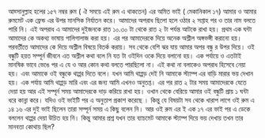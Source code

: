 আহ্সানুল্লাহ হলের ১৫৭ নম্বর রুম ( ঐ সময়ে এই রুম এ থাকতেন) এর অমিত ভাই ( মেকানিকাল ১৭) আমার ও আমার রুমমেট এক ফ্রেন্ড এর উপর মানসিক নির্যাতন করে।
আমাদের অপরাধ ছিলো হলে ওঠার ২ সপ্তাহ পর ও তার নাম বলতে পারি নি। এই অপরাধ এ আমাদের দুইজনকে রাত ১০.৩০ টা থেকে রাত ২ টা পর্যন্ত আটকে রাখা হয়। প্রথম এক ঘন্টা আমাদের কে অকথ্য ভাষায় গালিগালাজ করা হয়। এর পর আমাদেরকে দিয়ে অনেক অশ্লীল অঙ্গভঙ্গী করানো হয়। পরবর্তীতে আমাদের কে দিয়ে অশ্লীল বিষয়ে বিতর্ক করায়। সব থেকে বেশি ঝর যায় আমার অপর বন্ধু র উপর দিয়ে। ওই বন্ধুটি হয়ত সম্পূর্ন জীবনে এত অশ্লীল কথা বলে নি যত টা ওইদিন ওকে দিয়ে বলানো হয়। এক পর্যায়ে ও এতটাই মানষিক ভাবে ভেঙে পর এ যে ও আর কোন কথা বলতে পারছিলো না। এই কথা না বলাকেও অপরাধ হিসেবে নেয়া হয়। এবং আমাকে ওই বন্ধুকে থাপ্পর দিতে বলে। যখন আমি থাপ্পড় দেই নি আমাকে স্ট্যাম্প এর বাড়ি মারার ভয় দেখান হয়। এক পর্যায় আমি থাপ্পড় মারি এবং এর জন্য আমি এখনও অনুতপ্ত। এর পর রাত ২ টার সময় আমাদেরকে যেতে দেয়া হয় আর এই সম্পূর্ন সময় আমাদেরকে দাড় করিয়ে রাখা হয়। ওখান থেকে বেরিয়ে আমার ওই বন্ধুটি প্রায় ১ ঘন্টা ধরে কান্না করে।
যদিও ওই ভাইটি পর এ অনুতাপ প্রকাশ করেছে । কিন্তু যে বিষয়টা সব থেকে খারাপ লাগে ওই রুম এ ১৪ ১৬ এর দুই ভাই ছিলেন তারা সম্পূর্ন সময় এ কিছু বলেন নি। আর ওই রুম এর ই এক ১৭ এর ভাই পর এ ডেকে বললেন থাপ্পর দেয়া উচিত হয় নি। কিন্তু আমার প্রশ্ন যখন তার ব্যাচমেট আমাকে স্ট্যাম্প দিয়ে ভয় দেখায় তখন তার মানবতা কোথায় ছিল?